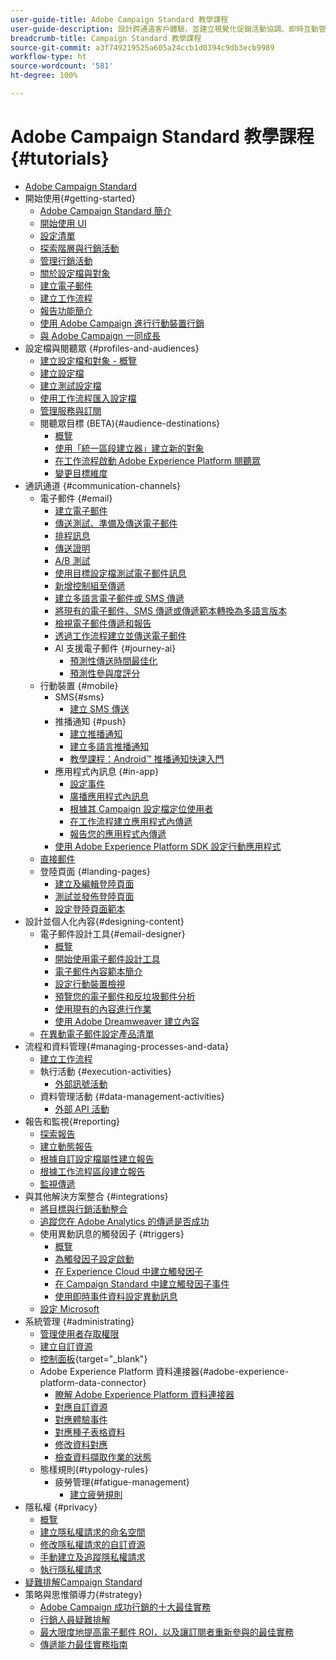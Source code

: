 ```yaml
---
user-guide-title: Adobe Campaign Standard 教學課程
user-guide-description: 設計跨通道客戶體驗，並建立視覺化促銷活動協調、即時互動管理和跨通道執行的環境。
breadcrumb-title: Campaign Standard 教學課程
source-git-commit: a3f749219525a605a24ccb1d0394c9db3ecb9989
workflow-type: ht
source-wordcount: '581'
ht-degree: 100%

---
```



# Adobe Campaign Standard 教學課程 {#tutorials}

+ [Adobe Campaign Standard](/help/overview.md)
+ 開始使用{#getting-started}
   + [Adobe Campaign Standard 簡介](/help/getting-started/adobe-campaign-standard-introduction.md)
   + [開始使用 UI](/help/getting-started/getting-started-with-the-ui.md)
   + [設定清單](/help/getting-started/configure-a-list.md)
   + [探索階層與行銷活動](/help/getting-started/explore-hierarchy-and-marketing-activities.md)
   + [管理行銷活動](/help/getting-started/managing-campaigns.md)
   + [關於設定檔與對象](/help/getting-started/understanding-profiles-and-audiences.md)
   + [建立電子郵件](https://experienceleague.adobe.com/docs/campaign-standard-learn/tutorials/communication-channels/email/create-email-from-homepage.html?lang=zh-Hant)
   + [建立工作流程](https://experienceleague.adobe.com/docs/campaign-standard-learn/tutorials/managing-processes-and-data/creating-a-workflow.html?lang=zh-Hant)
   + [報告功能簡介](/help/getting-started/reporting-with-adobe-campaign-introduction.md)
   + [使用 Adobe Campaign 進行行動裝置行銷](/help/getting-started/mobile-marketing-with-adobe-campaign.md)
   + [與 Adobe Campaign 一同成長](/help/getting-started/growing-with-adobe-campaign.md)
+ 設定檔與閱聽眾 {#profiles-and-audiences}
   + [建立設定檔和對象 - 概覽](/help/profiles-and-audiences/creating-profiles-and-audiences.md)
   + [建立設定檔](/help/profiles-and-audiences/creating-a-profile.md)
   + [建立測試設定檔](/help/profiles-and-audiences/test-profiles.md)
   + [使用工作流程匯入設定檔](/help/managing-processes-and-data/importing-profiles.md)
   + [管理服務與訂閱](/help/managing-processes-and-data/services-and-subscriptions.md)
   + 閱聽眾目標 (BETA){#audience-destinations}
      + [概覽](/help/profiles-and-audiences/audience-destinations/audience-destinations-overview.md)
      + [使用「統一區段建立器」建立新的對象](/help/profiles-and-audiences/audience-destinations/creating-audiences-using-segment-builder.md)
      + [在工作流程啟動 Adobe Experience Platform 閱聽眾](/help/profiles-and-audiences/audience-destinations/activating-aep-audiences.md)
      + [變更目標維度](/help/profiles-and-audiences/audience-destinations/changing-targeting-dimension.md)
+ 通訊通道 {#communication-channels}
   + 電子郵件 {#email}
      + [建立電子郵件](/help/communication-channels/email/create-email-from-homepage.md)
      + [傳送測試、準備及傳送電子郵件](/help/communication-channels/email/sending-test-preparing-sending-email.md)
      + [排程訊息](/help/communication-channels/email/schedule-messages.md)
      + [傳送證明](/help/communication-channels/email/send-a-proof.md)
      + [A/B 測試](/help/communication-channels/email/a-b-testing.md)
      + [使用目標設定檔測試電子郵件訊息](/help/communication-channels/email/profile-substitution.md)
      + [新增控制組至傳遞](/help/communication-channels/email/control-groups.md)
      + [建立多語言電子郵件或 SMS 傳遞](/help/communication-channels/create-multilingual-deliveries.md)
      + [將現有的電子郵件、SMS 傳遞或傳遞範本轉換為多語言版本](/help/communication-channels/covert-into-multilingual-deliveries.md)
      + [檢視電子郵件傳遞和報告](/help/communication-channels/email/reviewing-personalized-email-delivery-and-reports.md)
      + [透過工作流程建立並傳送電子郵件](/help/communication-channels/email/create-and-send-emails-via-workflow.md)
      + AI 支援電子郵件 {#journey-ai}
         + [預測性傳送時間最佳化](/help/communication-channels/email/ai-powered-emails/predictive-send-time-optimization.md)
         + [預測性參與度評分](/help/communication-channels/email/ai-powered-emails/predictive-engagement-scoring.md)
   + 行動裝置 {#mobile}
      + SMS{#sms}
         + [建立 SMS 傳送](/help/communication-channels/mobile/sms/sms-delivery.md)
      + 推播通知 {#push}
         + [建立推播通知](/help/communication-channels/mobile/push-notifications/creating-a-push-notification.md)
         + [建立多語言推播通知](/help/communication-channels/mobile/push-notifications/creating-multilingual-push-notifications.md)
         + [教學課程：Android™ 推播通知快速入門](https://experienceleague.adobe.com/docs/campaign-standard-learn/getting-started-with-push-notifications-android/introduction.html?lang=zh-Hant)
      + 應用程式內訊息 {#in-app}
         + [設定事件](/help/communication-channels/mobile/in-app/configure-events.md)
         + [廣播應用程式內訊息](/help/communication-channels/mobile/in-app/broadcast-in-app-message.md)
         + [根據其 Campaign 設定檔定位使用者](/help/communication-channels/mobile/in-app/target-users-based-on-campaign-profile.md)
         + [在工作流程建立應用程式內傳遞](/help/communication-channels/mobile/in-app/in-app-activity.md)
         + [報告您的應用程式內傳遞](/help/communication-channels/mobile/in-app/in-app-reporting.md)
      + [使用 Adobe Experience Platform SDK 設定行動應用程式](/help/communication-channels/mobile/configure-mobile-apps-using-aep-sdk.md)
   + [直接郵件](/help/communication-channels/direct-mail/directmail.md)
   + 登陸頁面 {#landing-pages}
      + [建立及編輯登陸頁面](/help/communication-channels/landing-pages/landing-page-create-and-edit.md)
      + [測試並發佈登陸頁面](/help/communication-channels/landing-pages/landing-page-test-and-publish.md)
      + [設定登陸頁面範本](/help/communication-channels/landing-pages/landing-page-configure-templates.md)
+ 設計並個人化內容{#designing-content}
   + 電子郵件設計工具{#email-designer}
      + [概覽](/help/designing-content/email-designer/email-designer-overview.md)
      + [開始使用電子郵件設計工具](/help/designing-content/email-designer/getting-started-with-the-email-designer.md)
      + [電子郵件內容範本簡介](/help/designing-content/email-designer/email-content-templates.md)
      + [設定行動裝置檢視](/help/designing-content/email-designer/configure-the-mobile-view.md)
      + [預覽您的電子郵件和反垃圾郵件分析](/help/designing-content/email-designer/preview-your-email.md)
      + [使用現有的內容進行作業](/help/designing-content/email-designer/working-with-existing-content.md)
      + [使用 Adobe Dreamweaver 建立內容](/help/designing-content/email-designer/dreamweaver-integration.md)
   + [在異動電子郵件設定產品清單](/help/designing-content/product-listings-in-transactional-email.md)
+ 流程和資料管理{#managing-processes-and-data}
   + [建立工作流程](/help/managing-processes-and-data/creating-a-workflow.md)
   + 執行活動 {#execution-activities}
      + [外部訊號活動](/help/managing-processes-and-data/execution-activities/external-signal-activity.md)
   + 資料管理活動 {#data-management-activities}
      + [外部 API 活動](/help/managing-processes-and-data/data-management-activities/external-api-activity.md)
+ 報告和監視{#reporting}
   + [探索報告](/help/getting-started/exploring-reports.md)
   + [建立動態報告](/help/reporting/creating-a-dynamic-report.md)
   + [根據自訂設定檔屬性建立報告](/help/reporting/custom-profile-attributes-dynamic-reports.md)
   + [根據工作流程區段建立報告](/help/reporting/report-on-workflow-segments.md)
   + [監視傳遞](/help/reporting/monitor-a-delivery.md)
+ 與其他解決方案整合 {#integrations}
   + [將目標與行銷活動整合](https://experienceleague.adobe.com/docs/campaign-classic/using/getting-started/starting-with-adobe-campaign/about-adobe-campaign-classic.html?lang=zh-Hant)
   + [追蹤您在 Adobe Analytics 的傳遞是否成功](/help/integrations/track-the-success-of-your-deliveries-in-analytics.md)
   + 使用異動訊息的觸發因子 {#triggers}
      + [概覽](/help/integrations/using-triggers-for-transactional-messaging-overview.md)
      + [為觸發因子設定啟動](/help/integrations/configure-launch-for-triggers.md)
      + [在 Experience Cloud 中建立觸發因子](/help/integrations/create-a-trigger-in-experience-cloud.md)
      + [在 Campaign Standard 中建立觸發因子事件](/help/integrations/create-a-trigger-event.md)
      + [使用即時事件資料設定異動訊息](/help/integrations/configure-transactional-messages-using-realtime-event-data.md)
   + [設定 Microsoft](/help/integrations/configure-dynamics-365.md)
+ 系統管理 {#administrating}
   + [管理使用者存取權限](/help/administrating/managing-user-access-rights.md)
   + [建立自訂資源](https://experienceleague.adobe.com/docs/campaign-standard-learn/creating-custom-resources/introduction.html?lang=zh-Hant)
   + [控制面板](https://experienceleague.adobe.com/docs/control-panel-learn/control-panel/control-panel-overview.html?lang=zh-Hant){target="_blank"}
   + Adobe Experience Platform 資料連接器{#adobe-experience-platform-data-connector}
      + [瞭解 Adobe Experience Platform 資料連接器](/help/administrating/adobe-experience-platform-data-connector/understanding-the-adobe-experience-platform-data-connector.md)
      + [對應自訂資源](/help/administrating/adobe-experience-platform-data-connector/mapping-custom-resources.md)
      + [對應體驗事件](/help/administrating/adobe-experience-platform-data-connector/mapping-experience-events.md)
      + [對應種子表格資料](/help/administrating/adobe-experience-platform-data-connector/mapping-seed-table-data.md)
      + [修改資料對應](/help/administrating/adobe-experience-platform-data-connector/modifying-data-mapping.md)
      + [檢查資料擷取作業的狀態](/help/administrating/adobe-experience-platform-data-connector/checking-status-of-data-ingestion-jobs.md)
   + 態樣規則{#typology-rules}
      + 疲勞管理{#fatigue-management}
         + [建立疲勞規則](/help/administrating/typology-rules/fatigue-management/create-fatigue-rules.md)
+ 隱私權 {#privacy}
   + [概覽](/help/privacy/privacy-overview.md)
   + [建立隱私權請求的命名空間](/help/privacy/namespaces-for-privacy-requests.md)
   + [修改隱私權請求的自訂資源](/help/privacy/custom-resources-for-privacy-requests.md)
   + [手動建立及追蹤隱私權請求](/help/privacy/create-and-track-privacy-requests.md)
   + [執行隱私權請求](/help/privacy/execute-privacy-requests.md)
+ [疑難排解Campaign Standard](https://experienceleague.adobe.com/docs/campaign-standard-learn/troubleshooting/overview.html?lang=zh-Hant)
+ 策略與思惟領導力{#strategy}
   + [Adobe Campaign 成功行銷的十大最佳實務](/help/strategy/10-best-practices-for-marketers.md)
   + [行銷人員疑難排解](/help/strategy/troubleshooting-for-marketers.md)
   + [最大限度地提高電子郵件 ROI，以及讓訂閱者重新參與的最佳實務](/help/strategy/campaign-maximize-email-best-practices.md)
   + [傳遞能力最佳實務指南](https://experienceleague.adobe.com/docs/deliverability-learn/deliverability-best-practice-guide/introduction.html?lang=zh-Hant)
